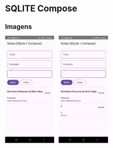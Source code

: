 # SQLITE Compose

## Imagens
<div style="display: flex; gap: 15px;">
  <img src="./imagens/1-sqlitecompose.jpeg" width="32%">
  <img src="./imagens/2-sqlitecompose.jpeg" width="32%">
</div>
